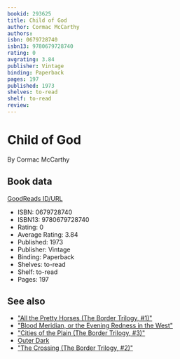 ```yaml
---
bookid: 293625
title: Child of God
author: Cormac McCarthy
authors: 
isbn: 0679728740
isbn13: 9780679728740
rating: 0
avgrating: 3.84
publisher: Vintage
binding: Paperback
pages: 197
published: 1973
shelves: to-read
shelf: to-read
review: 
---
```


# Child of God

By Cormac McCarthy

## Book data

[GoodReads ID/URL](https://www.goodreads.com/book/show/293625)

- ISBN: 0679728740
- ISBN13: 9780679728740
- Rating: 0
- Average Rating: 3.84
- Published: 1973
- Publisher: Vintage
- Binding: Paperback
- Shelves: to-read
- Shelf: to-read
- Pages: 197


## See also

- ["All the Pretty Horses (The Border Trilogy, #1)"](All_the_Pretty_Horses_The_Border_Trilogy__1.md)
- ["Blood Meridian, or the Evening Redness in the West"](Blood_Meridian__or_the_Evening_Redness_in_the_West.md)
- ["Cities of the Plain (The Border Trilogy, #3)"](Cities_of_the_Plain_The_Border_Trilogy__3.md)
- [Outer Dark](Outer_Dark.md)
- ["The Crossing (The Border Trilogy, #2)"](The_Crossing_The_Border_Trilogy__2.md)
